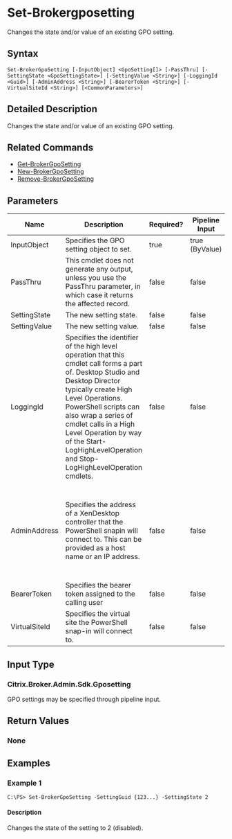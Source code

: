 ﻿
# Set-Brokergposetting
Changes the state and/or value of an existing GPO setting.
## Syntax
```
Set-BrokerGpoSetting [-InputObject] <GpoSetting[]> [-PassThru] [-SettingState <GpoSettingState>] [-SettingValue <String>] [-LoggingId <Guid>] [-AdminAddress <String>] [-BearerToken <String>] [-VirtualSiteId <String>] [<CommonParameters>]
```
## Detailed Description
Changes the state and/or value of an existing GPO setting.


## Related Commands

* [Get-BrokerGpoSetting](./Get-BrokerGpoSetting/)
* [New-BrokerGpoSetting](./New-BrokerGpoSetting/)
* [Remove-BrokerGpoSetting](./Remove-BrokerGpoSetting/)
## Parameters
| Name   | Description | Required? | Pipeline Input | Default Value |
| --- | --- | --- | --- | --- |
| InputObject | Specifies the GPO setting object to set. | true | true (ByValue) |  |
| PassThru | This cmdlet does not generate any output, unless you use the PassThru parameter, in which case it returns the affected record. | false | false | False |
| SettingState | The new setting state. | false | false |  |
| SettingValue | The new setting value. | false | false |  |
| LoggingId | Specifies the identifier of the high level operation that this cmdlet call forms a part of. Desktop Studio and Desktop Director typically create High Level Operations. PowerShell scripts can also wrap a series of cmdlet calls in a High Level Operation by way of the Start-LogHighLevelOperation and Stop-LogHighLevelOperation cmdlets. | false | false |  |
| AdminAddress | Specifies the address of a XenDesktop controller that the PowerShell snapin will connect to. This can be provided as a host name or an IP address. | false | false | Localhost. Once a value is provided by any cmdlet, this value will become the default. |
| BearerToken | Specifies the bearer token assigned to the calling user | false | false |  |
| VirtualSiteId | Specifies the virtual site the PowerShell snap-in will connect to. | false | false |  |

## Input Type

### Citrix.Broker.Admin.Sdk.Gposetting
GPO settings may be specified through pipeline input.
## Return Values

### None

## Examples

### Example 1
```
C:\PS> Set-BrokerGpoSetting -SettingGuid {123...} -SettingState 2
```
#### Description
Changes the state of the setting to 2 (disabled).
